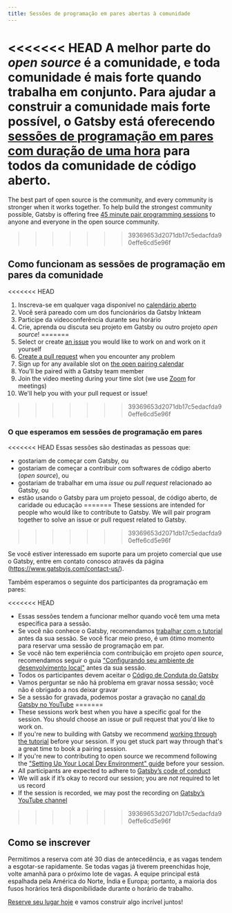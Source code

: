 ```yaml
---
title: Sessões de programação em pares abertas à comunidade
---
```


<<<<<<< HEAD
A melhor parte do _open source_ é a comunidade, e toda comunidade é mais forte quando trabalha em conjunto. Para ajudar a construir a comunidade mais forte possível, o Gatsby está oferecendo [sessões de programação em pares com duração de uma hora][cal] para todos da comunidade de código aberto.
=======
The best part of open source is the community, and every community is stronger when it works together. To help build the strongest community possible, Gatsby is offering free [45 minute pair programming sessions][cal] to anyone and everyone in the open source community.
>>>>>>> 39369653d2071db17c5edacfda90effe6cd5e96f

## Como funcionam as sessões de programação em pares da comunidade

<<<<<<< HEAD
1. Inscreva-se em qualquer vaga disponível no [calendário aberto][cal]
2. Você será pareado com um dos funcionários da Gatsby Inkteam
3. Participe da videoconferência durante seu horário
4. Crie, aprenda ou discuta seu projeto em Gatsby ou outro projeto _open source_!
=======
1.  Select or create [an issue](https://github.com/gatsbyjs/gatsby/issues) you would like to work on and work on it yourself
2.  [Create a pull request](https://www.gatsbyjs.org/contributing/how-to-open-a-pull-request/) when you encounter any problem
3.  Sign up for any available slot on [the open pairing calendar][cal]
4.  You’ll be paired with a Gatsby team member
5.  Join the video meeting during your time slot (we use [Zoom](https://zoom.us) for meetings)
6.  We'll help you with your pull request or issue!
>>>>>>> 39369653d2071db17c5edacfda90effe6cd5e96f

### O que esperamos em sessões de programação em pares

<<<<<<< HEAD
Essas sessões são destinadas as pessoas que:

- gostariam de começar com Gatsby, ou
- gostariam de começar a contribuir com softwares de código aberto (_open source_), ou
- gostariam de trabalhar em uma _issue_ ou _pull request_ relacionado ao Gatsby, ou
- estão usando o Gatsby para um projeto pessoal, de código aberto, de caridade ou educação
=======
These sessions are intended for people who would like to contribute to Gatsby. We will pair program together to solve an issue or pull request related to Gatsby.
>>>>>>> 39369653d2071db17c5edacfda90effe6cd5e96f

Se você estiver interessado em suporte para um projeto comercial que use o Gatsby, entre em contato conosco através da página (https://www.gatsbyjs.com/contact-us/).

Também esperamos o seguinte dos participantes da programação em pares:

<<<<<<< HEAD
- Essas sessões tendem a funcionar melhor quando você tem uma meta específica para a sessão.
- Se você não conhece o Gatsby, recomendamos [trabalhar com o tutorial](https://www.gatsbyjs.org/tutorial/) antes da sua sessão. Se você ficar meio preso, é um ótimo momento para reservar uma sessão de programação em par.
- Se você não tem experiência com contribuição em projeto _open source_, recomendamos seguir o guia ["Configurando seu ambiente de desenvolvimento local"](https://www.gatsbyjs.org/contributing/setting-up-your-local-dev-environment/) antes da sua sessão.
- Todos os participantes devem aceitar o [Código de Conduta do Gatsby](/contributing/code-of-conduct/)
- Vamos perguntar se não há problema em gravar nossa sessão; você não é obrigado a nos deixar gravar
- Se a sessão for gravada, podemos postar a gravação no [canal do Gatsby no YouTube](https://www.youtube.com/channel/UCjnp770qk7ujOq8Q9wiC82w)
=======
- These sessions work best when you have a specific goal for the session. You should choose an issue or pull request that you'd like to work on.
- If you're new to building with Gatsby we recommend [working through the tutorial](https://www.gatsbyjs.org/tutorial/) before your session. If you get stuck part way through that's a great time to book a pairing session.
- If you're new to contributing to open source we recommend following the ["Setting Up Your Local Dev Environment" guide](https://www.gatsbyjs.org/contributing/setting-up-your-local-dev-environment/) before your session.
- All participants are expected to adhere to [Gatsby’s code of conduct](/contributing/code-of-conduct/)
- We will ask if it’s okay to record our session; you are _not_ required to let us record
- If the session is recorded, we may post the recording on [Gatsby’s YouTube channel](https://www.youtube.com/channel/UCjnp770qk7ujOq8Q9wiC82w)
>>>>>>> 39369653d2071db17c5edacfda90effe6cd5e96f

## Como se inscrever

Permitimos a reserva com até 30 dias de antecedência, e as vagas tendem a esgotar-se rapidamente. Se todas vagas já tiverem preenchidas hoje, volte amanhã para o próximo lote de vagas. A equipe principal está espalhada pela América do Norte, Índia e Europa; portanto, a maioria dos fusos horários terá disponibilidade durante o horário de trabalho.

[Reserve seu lugar hoje][cal] e vamos construir algo incrível juntos!

[cal]: https://calendly.com/gatsbyjs/pair-programming

